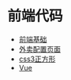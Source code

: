 # 前端代码

- [前端基础](https://github.com/Doorglazing/-code/tree/master/%E5%89%8D%E7%AB%AF)
- [外卖配置页面](https://github.com/Doorglazing/-code/tree/master/%E5%A4%96%E5%8D%96%E9%85%8D%E7%BD%AE%E9%A1%B5%E9%9D%A2)
- [css3正方形](https://github.com/Doorglazing/-code/tree/master/%E6%AD%A3%E6%96%B9%E5%BD%A2)
- [Vue]()
